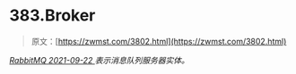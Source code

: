 <!--yml
category: 未分类
date: 0001-01-01 00:00:00
--->

# 383.Broker

> 原文：[https://zwmst.com/3802.html](https://zwmst.com/3802.html)

   [ *RabbitMQ* ](https://zwmst.com/rabbitmq)*[ <time datetime="2021-09-23T00:57:56+08:00"> 2021-09-22 </time> ](https://zwmst.com/3802.html)  表示消息队列服务器实体。*